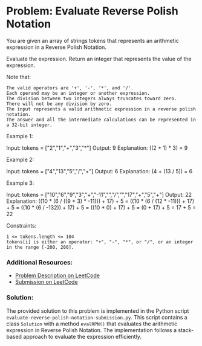 # Problem: Evaluate Reverse Polish Notation

You are given an array of strings tokens that represents an arithmetic expression in a Reverse Polish Notation.

Evaluate the expression. Return an integer that represents the value of the expression.

Note that:

    The valid operators are '+', '-', '*', and '/'.
    Each operand may be an integer or another expression.
    The division between two integers always truncates toward zero.
    There will not be any division by zero.
    The input represents a valid arithmetic expression in a reverse polish notation.
    The answer and all the intermediate calculations can be represented in a 32-bit integer.

 

Example 1:

Input: tokens = ["2","1","+","3","*"]
Output: 9
Explanation: ((2 + 1) * 3) = 9

Example 2:

Input: tokens = ["4","13","5","/","+"]
Output: 6
Explanation: (4 + (13 / 5)) = 6

Example 3:

Input: tokens = ["10","6","9","3","+","-11","*","/","*","17","+","5","+"]
Output: 22
Explanation: ((10 * (6 / ((9 + 3) * -11))) + 17) + 5
= ((10 * (6 / (12 * -11))) + 17) + 5
= ((10 * (6 / -132)) + 17) + 5
= ((10 * 0) + 17) + 5
= (0 + 17) + 5
= 17 + 5
= 22

 

Constraints:

    1 <= tokens.length <= 104
    tokens[i] is either an operator: "+", "-", "*", or "/", or an integer in the range [-200, 200].



### Additional Resources:
- [Problem Description on LeetCode](https://leetcode.com/problems/evaluate-reverse-polish-notation/)
- [Submission on LeetCode](<https://leetcode.com/problems/evaluate-reverse-polish-notation/submissions/1241507940>)

### Solution:
The provided solution to this problem is implemented in the Python script `evaluate-reverse-polish-notation-submission.py`. This script contains a class `Solution` with a method `evalRPN()` that evaluates the arithmetic expression in Reverse Polish Notation. The implementation follows a stack-based approach to evaluate the expression efficiently.
